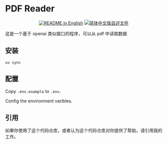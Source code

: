 # PDF Reader

<p align="center">
  <a href="./README.md"><img alt="README in English" src="https://img.shields.io/badge/English-d9d9d9"></a>
  <a href="./README_CN.md"><img alt="简体中文版自述文件" src="https://img.shields.io/badge/简体中文-d9d9d9"></a>
</p>

这是一个基于 openai 类似接口的程序，可以从 pdf 中读取数据

## 安装

`uv sync`

## 配置

Copy `.env.example` to `.env`.

Config the environment varibles.

## 引用

如果你使用了这个代码仓库，或者认为这个代码仓库对你提供了帮助，请引用我的工作。
